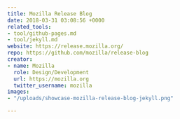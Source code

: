 ```yaml
---
title: Mozilla Release Blog
date: 2018-03-31 03:08:56 +0000
related_tools:
- tool/github-pages.md
- tool/jekyll.md
website: https://release.mozilla.org/
repo: https://github.com/mozilla/release-blog
creator:
- name: Mozilla
  role: Design/Development
  url: https://mozilla.org
  twitter_username: mozilla
images:
- "/uploads/showcase-mozilla-release-blog-jekyll.png"

---
```

